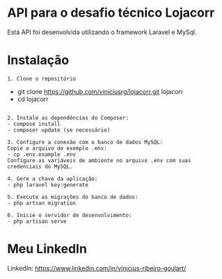 # API para o desafio técnico Lojacorr

Está API foi desenvolvida utilizando o framework Laravel e MySql.

# Instalação

```
1. Clone o repositório
```
- git clone https://github.com/viniciusrg/lojacorr.git lojacorr
- cd lojacorr
```

2. Instale as dependências do Composer:
- compose install
- composer update (se necessário)

3. Configure a conexão com o banco de dados MySQL:
Copie o arquivo de exemplo .env:
- cp .env.example .env
Configure as variáveis de ambiente no arquivo .env com suas credenciais do MySQL.

4. Gere a chave da aplicação:
- php laravel key:generate

5. Execute as migrações do banco de dados:
- php artsan migration

6. Inicie o servidor de desenvolvimento:
- php artisan serve

```

# Meu LinkedIn
LinkedIn: https://www.linkedin.com/in/vinicius-ribeiro-goulart/